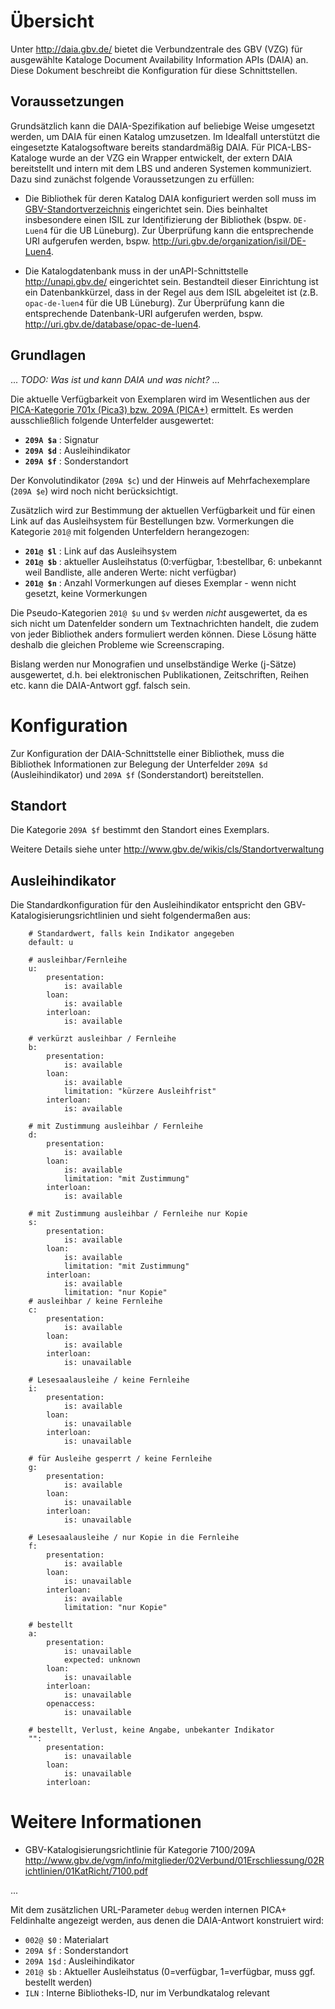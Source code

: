 # Übersicht

Unter <http://daia.gbv.de/> bietet die Verbundzentrale des GBV (VZG) für
ausgewählte Kataloge Document Availability Information APIs (DAIA) an.
Diese Dokument beschreibt die Konfiguration für diese Schnittstellen.

## Voraussetzungen

Grundsätzlich kann die DAIA-Spezifikation auf beliebige Weise umgesetzt werden,
um DAIA für einen Katalog umzusetzen. Im Idealfall unterstützt die eingesetzte
Katalogsoftware bereits standardmäßig DAIA. Für PICA-LBS-Kataloge wurde an der
VZG ein Wrapper entwickelt, der extern DAIA bereitstellt und intern mit dem LBS
und anderen Systemen kommuniziert. Dazu sind zunächst folgende Voraussetzungen
zu erfüllen:

* Die Bibliothek für deren Katalog DAIA konfiguriert werden soll muss im
  [GBV-Standortverzeichnis] eingerichtet sein. Dies beinhaltet insbesondere
  einen ISIL zur Identifizierung der Bibliothek (bspw. `DE-Luen4` für die UB
  Lüneburg). Zur Überprüfung kann die entsprechende URI aufgerufen werden,
  bspw. <http://uri.gbv.de/organization/isil/DE-Luen4>.

* Die Katalogdatenbank muss in der unAPI-Schnittstelle <http://unapi.gbv.de/>
  eingerichtet sein. Bestandteil dieser Einrichtung ist ein Datenbankkürzel,
  dass in der Regel aus dem ISIL abgeleitet ist (z.B. `opac-de-luen4` für die
  UB Lüneburg). Zur Überprüfung kann die entsprechende Datenbank-URI aufgerufen 
  werden, bspw. <http://uri.gbv.de/database/opac-de-luen4>.

[GBV-Standortverzeichnis]: http://www.gbv.de/wikis/cls/Konfiguration_der_GBV-Standortverwaltung

## Grundlagen

... *TODO: Was ist und kann DAIA und was nicht?* ...

Die aktuelle Verfügbarkeit von Exemplaren wird im Wesentlichen aus der
[PICA-Kategorie 701x (Pica3) bzw. 209A (PICA+)](http://www.gbv.de/vgm/info/mitglieder/02Verbund/01Erschliessung/02Richtlinien/01KatRicht/7100.pdf)
ermittelt. Es werden ausschließlich folgende Unterfelder ausgewertet:

* **`209A $a`** : Signatur
* **`209A $d`** : Ausleihindikator
* **`209A $f`** : Sonderstandort

Der Konvolutindikator (`209A $c`) und der Hinweis auf Mehrfachexemplare (`209A $e`)
wird noch nicht berücksichtigt.

Zusätzlich wird zur Bestimmung der aktuellen Verfügbarkeit und für einen Link
auf das Ausleihsystem für Bestellungen bzw. Vormerkungen die Kategorie `201@`
mit folgenden Unterfeldern herangezogen:

* **`201@ $l`** : Link auf das Ausleihsystem
* **`201@ $b`** : aktueller Ausleihstatus (0:verfügbar, 1:bestellbar, 6: unbekannt weil Bandliste, alle anderen Werte: nicht verfügbar)
* **`201@ $n`** : Anzahl Vormerkungen auf dieses Exemplar - wenn nicht gesetzt, keine Vormerkungen

Die Pseudo-Kategorien `201@ $u` und `$v` werden *nicht* ausgewertet, da es sich
nicht um Datenfelder sondern um Textnachrichten handelt, die zudem von jeder
Bibliothek anders formuliert werden können. Diese Lösung hätte deshalb die
gleichen Probleme wie Screenscraping.

Bislang werden nur Monografien und unselbständige Werke (j-Sätze) ausgewertet,
d.h. bei elektronischen Publikationen, Zeitschriften, Reihen etc. kann die
DAIA-Antwort ggf. falsch sein.

# Konfiguration

Zur Konfiguration der DAIA-Schnittstelle einer Bibliothek, muss die Bibliothek
Informationen zur Belegung der Unterfelder `209A $d` (Ausleihindikator) und
`209A $f` (Sonderstandort) bereitstellen.

## Standort

Die Kategorie `209A $f` bestimmt den Standort eines Exemplars. 

Weitere Details siehe unter
<http://www.gbv.de/wikis/cls/Standortverwaltung>

## Ausleihindikator

Die Standardkonfiguration für den Ausleihindikator entspricht den
GBV-Katalogisierungsrichtlinien und sieht folgendermaßen aus:

~~~
    # Standardwert, falls kein Indikator angegeben
    default: u

    # ausleihbar/Fernleihe
    u:
        presentation:
            is: available
        loan:
            is: available
        interloan:
            is: available

    # verkürzt ausleihbar / Fernleihe
    b:
        presentation:
            is: available
        loan:
            is: available
            limitation: "kürzere Ausleihfrist"
        interloan:
            is: available

    # mit Zustimmung ausleihbar / Fernleihe
    d:
        presentation:
            is: available
        loan:
            is: available
            limitation: "mit Zustimmung"
        interloan:
            is: available

    # mit Zustimmung ausleihbar / Fernleihe nur Kopie
    s:
        presentation:
            is: available
        loan:
            is: available
            limitation: "mit Zustimmung"
        interloan:
            is: available
            limitation: "nur Kopie"
    # ausleihbar / keine Fernleihe
    c:
        presentation:
            is: available
        loan:
            is: available
        interloan:
            is: unavailable

    # Lesesaalausleihe / keine Fernleihe
    i:
        presentation:
            is: available
        loan:
            is: unavailable
        interloan:
            is: unavailable

    # für Ausleihe gesperrt / keine Fernleihe
    g:
        presentation:
            is: available
        loan:
            is: unavailable
        interloan:
            is: unavailable

    # Lesesaalausleihe / nur Kopie in die Fernleihe
    f:
        presentation:
            is: available
        loan:
            is: unavailable
        interloan:
            is: available
            limitation: "nur Kopie"

    # bestellt
    a:
        presentation:
            is: unavailable
            expected: unknown
        loan:
            is: unavailable
        interloan:
            is: unavailable
        openaccess:
            is: unavailable

    # bestellt, Verlust, keine Angabe, unbekanter Indikator
    "":
        presentation:
            is: unavailable
        loan:
            is: unavailable
        interloan:
~~~

# Weitere Informationen

* GBV-Katalogisierungsrichtlinie für Kategorie 7100/209A\
  <http://www.gbv.de/vgm/info/mitglieder/02Verbund/01Erschliessung/02Richtlinien/01KatRicht/7100.pdf>

...

Mit dem zusätzlichen URL-Parameter `debug` werden internen PICA+ Feldinhalte
angezeigt werden, aus denen die DAIA-Antwort konstruiert wird:

* `002@ $0` : Materialart
* `209A $f` : Sonderstandort
* `209A 1$d` : Ausleihindikator
* `201@ $b` : Aktueller Ausleihstatus (0=verfügbar, 1=verfügbar, muss ggf. bestellt werden)
* `ILN` : Interne Bibliotheks-ID, nur im Verbundkatalog relevant

